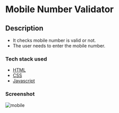 # Mobile Number Validator

## Description

+ It checks mobile number is valid or not.
+ The user needs to enter the mobile number.

### Tech stack used
+ [HTML](https://developer.mozilla.org/en-US/docs/Learn/HTML)
+ [CSS](https://developer.mozilla.org/en-US/docs/Learn/CSS)
+ [Javascript](https://javascript.info/)

### Screenshot

<img src="https://i.ibb.co/R7THr6G/mobile.png" alt="mobile" border="0">